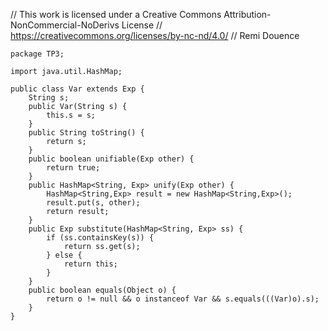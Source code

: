 // This work is licensed under a Creative Commons Attribution-NonCommercial-NoDerivs License
// https://creativecommons.org/licenses/by-nc-nd/4.0/
// Remi Douence
```
package TP3;

import java.util.HashMap;

public class Var extends Exp {
	String s;
	public Var(String s) {
		this.s = s;
	}
	public String toString() {
		return s;
	}
	public boolean unifiable(Exp other) {
		return true;
	}
	public HashMap<String, Exp> unify(Exp other) {
		HashMap<String,Exp> result = new HashMap<String,Exp>();
		result.put(s, other);
		return result;
	}
	public Exp substitute(HashMap<String, Exp> ss) {
		if (ss.containsKey(s)) {
			return ss.get(s);			
		} else {
			return this;
		}
	}
	public boolean equals(Object o) {
		return o != null && o instanceof Var && s.equals(((Var)o).s);
	}
}

```
